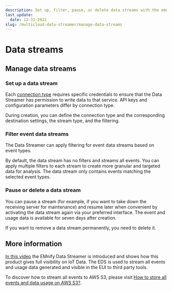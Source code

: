 ```yaml
---
description: Set up, filter, pause, or delete data streams with the emnify multicloud Data Streamer
last_update: 
  date: 12-31-2022
slug: /multicloud-data-streamer/manage-data-streams
---
```


# Data streams

## Manage data streams

### Set up a data stream

Each [connection type](/multicloud-data-streamer/connection-types) requires specific credentials to ensure that the Data Streamer has permission to write data to that service.
API keys and configuration parameters differ by connection type.

During creation, you can define the connection type and the corresponding destination settings, the stream type, and the filtering.

### Filter event data streams

The Data Streamer can apply filtering for event data streams based on event types.

By default, the data stream has no filters and streams all events. You can apply multiple filters to each stream to create more granular and targeted data for analysis.
The data stream only contains events matching the selected event types.

### Pause or delete a data stream

You can pause a stream (for example, if you want to take down the receiving server for maintenance) and resume later when convenient by activating the data stream again via your preferred interface.
The event and usage data is available for seven days after creation.

If you want to remove a data stream permanently, you need to delete it.


## More information 
[In this video](https://youtu.be/FE8MUwNLe9k) the EMnify Data Streamer is introduced and shows how this product gives full visibility on IoT Data.
The EDS is used to stream all events and usage data generated and visible in the EUI to third party tools.

To discover how to stream all events to AWS S3, please visit [How to store all events and data usage on AWS S3?](https://support.emnify.com/hc/en-us/articles/360010214460).


